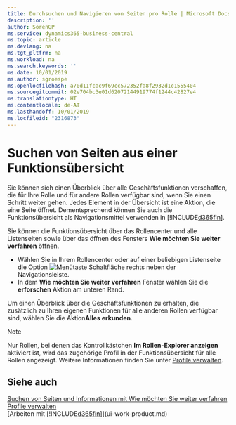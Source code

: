 ```yaml
---
title: Durchsuchen und Navigieren von Seiten pro Rolle | Microsoft Docs
description: ''
author: SorenGP
ms.service: dynamics365-business-central
ms.topic: article
ms.devlang: na
ms.tgt_pltfrm: na
ms.workload: na
ms.search.keywords: ''
ms.date: 10/01/2019
ms.author: sgroespe
ms.openlocfilehash: a70d11fcac9f69cc572352fa8f2932d1c1555404
ms.sourcegitcommit: 02e704bc3e01d62072144919774f1244c42827e4
ms.translationtype: HT
ms.contentlocale: de-AT
ms.lasthandoff: 10/01/2019
ms.locfileid: "2316873"
---
```

# <a name="finding-pages-from-a-feature-overview"></a>Suchen von Seiten aus einer Funktionsübersicht
Sie können sich einen Überblick über alle Geschäftsfunktionen verschaffen, die für Ihre Rolle und für andere Rollen verfügbar sind, wenn Sie einen Schritt weiter gehen. Jedes Element in der Übersicht ist eine Aktion, die eine Seite öffnet. Dementsprechend können Sie auch die Funktionsübersicht als Navigationsmittel verwenden in [!INCLUDE[d365fin](includes/d365fin_md.md)].

Sie können die Funktionsübersicht über das Rollencenter und alle Listenseiten sowie über das öffnen des Fensters **Wie möchten Sie weiter verfahren** öffnen.

- Wählen Sie in Ihrem Rollencenter oder auf einer beliebigen Listenseite die Option ![Menütaste](media/ui_menu_button.png "Menütaste") Schaltfläche rechts neben der Navigationsleiste.
- In dem **Wie möchten Sie weiter verfahren** Fenster wählen Sie die **erforschen** Aktion am unteren Rand.

Um einen Überblick über die Geschäftsfunktionen zu erhalten, die zusätzlich zu Ihren eigenen Funktionen für alle anderen Rollen verfügbar sind, wählen Sie die Aktion**Alles erkunden**.

> [!NOTE]
> Nur Rollen, bei denen das Kontrollkästchen **Im Rollen-Explorer anzeigen** aktiviert ist, wird das zugehörige Profil in der Funktionsübersicht für alle Rollen angezeigt. Weitere Informationen finden Sie unter [Profile verwalten](admin-users-profiles-roles.md).

## <a name="see-also"></a>Siehe auch
[Suchen von Seiten und Informationen mit Wie möchten Sie weiter verfahren](ui-search.md)  
[Profile verwalten](admin-users-profiles-roles.md)  
[Arbeiten mit [!INCLUDE[d365fin](includes/d365fin_md.md)]](ui-work-product.md)
